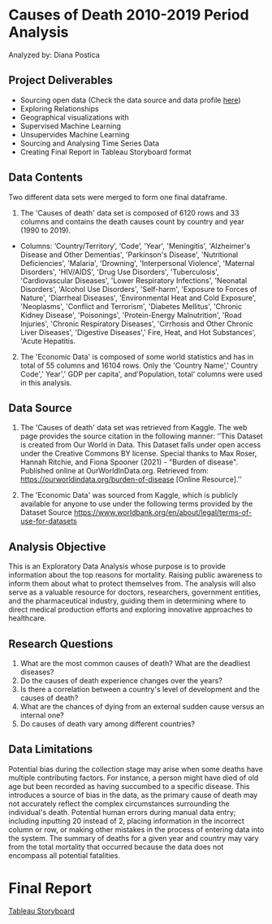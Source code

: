 # Causes of Death 2010-2019 Period Analysis
Analyzed by: Diana Postica
##

## Project Deliverables
+ Sourcing open data (Check the data source and data profile [here](https://github.com/dianndp/causes_of_death_2010-2019/raw/main/data_source_and_profile.docx))
+ Exploring Relationships
+ Geographical visualizations with
+ Supervised Machine Learning
+ Unsupervides Machine Learning
+ Sourcing and Analysing Time Series Data
+ Creating Final Report in Tableau Storyboard format

## Data Contents
Two different data sets were merged to form one final dataframe.

1. The 'Causes of death' data set is composed of 6120 rows and 33 columns and contains the death causes count by country and year (1990 to 2019).
- Columns: ‘Country/Territory’, ‘Code’, 'Year', 'Meningitis', 'Alzheimer's Disease and Other Dementias', 'Parkinson's Disease', 'Nutritional Deficiencies', 'Malaria', 'Drowning', 'Interpersonal Violence', 'Maternal Disorders', 'HIV/AIDS', 'Drug Use Disorders', 'Tuberculosis', 'Cardiovascular Diseases', 'Lower Respiratory Infections', 'Neonatal Disorders', 'Alcohol Use Disorders', 'Self-harm', 'Exposure to Forces of Nature', 'Diarrheal Diseases', 'Environmental Heat and Cold Exposure', 'Neoplasms', 'Conflict and Terrorism', 'Diabetes Mellitus', 'Chronic Kidney Disease', 'Poisonings', 'Protein-Energy Malnutrition',  'Road Injuries', 'Chronic Respiratory Diseases', 'Cirrhosis and Other Chronic Liver Diseases', 'Digestive Diseases',' Fire, Heat, and Hot Substances', 'Acute Hepatitis.

2. The 'Economic Data' is composed of some world statistics and has in total of 55 columns and 16104 rows. Only the 'Country Name',' Country Code',' Year',' GDP per capita', and'Population, total' columns were used in this analysis.

   
## Data Source
1. The 'Causes of death' data set was retrieved from Kaggle.
The web page provides the source citation in the following manner: ‘’This Dataset is created from Our World in Data. This Dataset falls under open access under the Creative Commons BY license. Special thanks to Max Roser, Hannah Ritchie, and Fiona Spooner (2021) - "Burden of disease". Published online at OurWorldInData.org. Retrieved from: https://ourworldindata.org/burden-of-disease [Online Resource].’’

2. The 'Economic Data' was sourced from Kaggle, which is publicly available for anyone to use under the following terms provided by the Dataset Source
https://www.worldbank.org/en/about/legal/terms-of-use-for-datasets

## Analysis Objective
This is an Exploratory Data Analysis whose purpose is to provide information about the top reasons for mortality. Raising public awareness to inform them about what to protect themselves from. The analysis will also serve as a valuable resource for doctors, researchers, government entities, and the pharmaceutical industry, guiding them in determining where to direct medical production efforts and exploring innovative approaches to healthcare.

## Research Questions
1.	What are the most common causes of death? What are the deadliest diseases? 
2.	Do the causes of death experience changes over the years?
3.	Is there a correlation between a country's level of development and the causes of death?
4.	What are the chances of dying from an external sudden cause versus an internal one?
5.	Do causes of death vary among different countries?

 ## Data Limitations
Potential bias during the collection stage may arise when some deaths have multiple contributing factors. For instance, a person might have died of old age but been recorded as having succumbed to a specific disease. This introduces a source of bias in the data, as the primary cause of death may not accurately reflect the complex circumstances surrounding the individual's death.
Potential human errors during manual data entry; including inputting 20 instead of 2, placing information in the incorrect column or row, or making other mistakes in the process of entering data into the system.
The summary of deaths for a given year and country may vary from the total mortality that occurred because the data does not encompass all potential fatalities.

# Final Report
[Tableau Storyboard](https://public.tableau.com/app/profile/diana.postica/viz/CausesofDeath_17011219322430/Story1?publish=yes)

